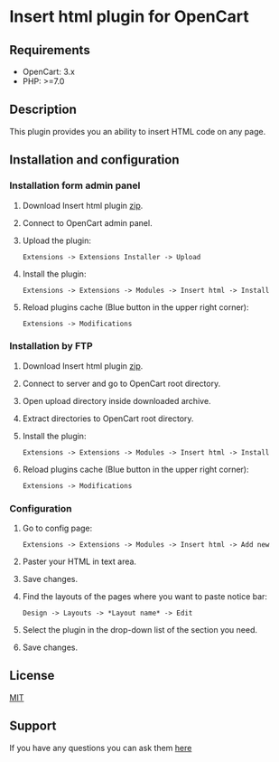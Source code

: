 # Insert html plugin for OpenCart

## Requirements

* OpenCart: 3.x
* PHP: >=7.0

## Description

This plugin provides you an ability to insert HTML code on any page.

## Installation and configuration

### Installation form admin panel

1. Download Insert html plugin [zip](./Insert-html.ocmod.zip).

2. Connect to OpenCart admin panel.

3. Upload the plugin:

    ```
    Extensions -> Extensions Installer -> Upload
    ```

4. Install the plugin:

    ```
    Extensions -> Extensions -> Modules -> Insert html -> Install
    ```

5. Reload plugins cache (Blue button in the upper right corner):

    ```
    Extensions -> Modifications
    ```

### Installation by FTP

1. Download Insert html plugin [zip](./Insert-html.ocmod.zip).

2. Connect to server and go to OpenCart root directory.

3. Open upload directory inside downloaded archive.

4. Extract directories to OpenCart root directory.

5. Install the plugin:

    ```
    Extensions -> Extensions -> Modules -> Insert html -> Install
    ```

5. Reload plugins cache (Blue button in the upper right corner):

    ```
    Extensions -> Modifications
    ```

### Configuration

1. Go to config page:

    ```
    Extensions -> Extensions -> Modules -> Insert html -> Add new
    ```

2. Paster your HTML in text area.

3. Save changes.

4. Find the layouts of the pages where you want to paste notice bar:

    ```
    Design -> Layouts -> *Layout name* -> Edit
    ```

5. Select the plugin in the drop-down list of the section you need.

6. Save changes.

## License

[MIT](https://github.com/overvis/opencart-plugins/blob/master/LICENSE)

## Support

If you have any questions you can ask them [here](https://github.com/overvis/opencart-plugins/issues)